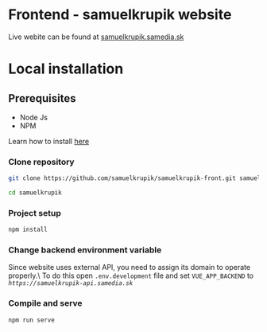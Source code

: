 # Frontend - samuelkrupik website

Live webite can be found at [samuelkrupik.samedia.sk](https://samuelkrupik.samedia.sk)

# Local installation

## Prerequisites
- Node Js
- NPM

Learn how to install [here](https://docs.npmjs.com/downloading-and-installing-node-js-and-npm)

### Clone repository
``` bash
git clone https://github.com/samuelkrupik/samuelkrupik-front.git samuelkrupik
```
``` bash
cd samuelkrupik
```

### Project setup
``` bash
npm install
```

### Change backend environment variable
Since website uses external API, you need to assign its domain to operate properly.\ 
To do this open `.env.development` file and set `VUE_APP_BACKEND` to _`https://samuelkrupik-api.samedia.sk`_

### Compile and serve
``` bash
npm run serve
```
